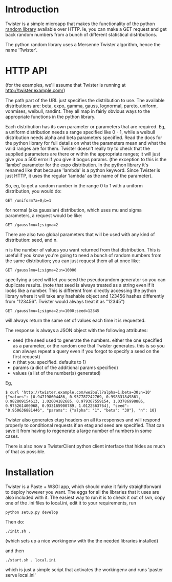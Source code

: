 # Introduction #

Twister is a simple microapp that makes the functionality of the python [random library](http://docs.python.org/lib/module-random.html) available over HTTP. Ie, you can make a GET request and get back random numbers from a bunch of different statistical distributions.

The python random library uses a Mersenne Twister algorithm, hence the name 'Twister'.

# HTTP API #

(for the examples, we'll assume that Twister is running at http://twister.example.com/)

The path part of the URL just specifies the distribution to use. The available distributions are: beta, expo, gamma, gauss, lognormal, pareto, uniform, vonmises, weibull, randint. They all map in fairly obvious ways to the appropriate functions in the python library.

Each distribution has its own parameter or parameters that are required. Eg, a uniform distribution needs a range specified like 0 - 1, while a weibull distribution needs alpha and beta parameters specified. Read the docs for the python library for full details on what the parameters mean and what the valid ranges are for them. Twister doesn't really try to check that the supplied parameters are there or within the appropriate ranges; it will just give you a 500 error if you give it bogus params. (the exception to this is the 'lambd' parameter for the expo distribution. In the python library it's renamed like that because 'lambda' is a python keyword. Since Twister is just HTTP, it uses the regular 'lambda' as the name of the parameter).

So, eg, to get a random number in the range 0 to 1 with a uniform distribution, you would do:

```
GET /uniform?a=0;b=1
```

for normal (aka gaussian) distribution, which uses mu and sigma parameters, a request would be like:

```
GET /gauss?mu=1;sigma=2
```

There are also two global parameters that will be used with any kind of distribution: seed, and n.

n is the number of values you want returned from that distribution. This is useful if you know you're going to need a bunch of random numbers from the same distribution; you can just request them all at once like:

```
GET /gauss?mu=1;sigma=2;n=10000
```

specifying a seed will let you seed the pseudorandom generator so you can duplicate results. (note that seed is always treated as a string even if it looks like a number. This is different from directly accessing the python library where it will take any hashable object and 123456 hashes differently from "123456". Twister would always treat it as "12345")

```
GET /gauss?mu=1;sigma=2;n=1000;seed=12345
```

will always return the same set of values each time it is requested.

The response is always a JSON object with the following attributes:

  * seed (the seed used to generate the numbers. either the one specified as a parameter, or the random one that Twister generates. this is so you can always repeat a query even if you forgot to specify a seed on the first request)
  * n (that you specified. defaults to 1)
  * params (a dict of the additional params specified)
  * values (a list of the number(s) generated)

Eg,

```
$ curl 'http://twister.example.com/weibull?alpha=1;beta=30;n=10'
{"values": [0.947198604486, 0.957787242769, 0.998331849861, 0.982809154613, 1.02004182685, 0.979367559154, 1.03786998886, 0.975261400968, 0.933165900789, 1.0122563764], "seed": "0.950636881446", "params": {"alpha": "1", "beta": "30"}, "n": 10}
```

Twister also generates etag headers on all its responses and will respond properly to conditional requests if an etag and seed are specified. That can save it from having to regenerate a large number of numbers in some cases.

There is also now a TwisterClient python client interface that hides as much of that as possible.

# Installation #

Twister is a Paste + WSGI app, which should make it fairly straightforward to deploy however you want. The eggs for all the libraries that it uses are also included with it. The easiest way to run it is to check it out of svn, copy one of the .ini files to local.ini, edit it to your requirements, run

```
python setup.py develop 
```

Then do:

```
./init.sh .
```

(which sets up a nice workingenv with the the needed libraries installed)

and then

```
./start.sh . local.ini
```

which is just a simple script that activates the workingenv and runs 'paster serve local.ini'